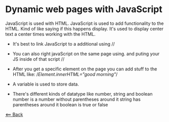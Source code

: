 # Dynamic web pages with JavaScript

JavaScript is used with HTML. JavaScript is used
to add functionality to the HTML. Kind of like saying
if this happens display. It's used to display center 
text a center times working with the HTML.



- It's best to link JavaScript to a additional using
/*<linK href="location" rel="stylesheets" type="text/js">*/

- You can also right javaScript on the same page using.
and puting your JS inside of that script
/*<script></script>*/

- After you get a specific element on the page you
can add stuff to the HTML like:
/*Element.innerHTML="good morning"*/

- A variable is used to store data.

- There's different kinds of datatype like number, string and boolean
number is a number without parentheses around it
string has parentheses around it
boolean is true or false

[<== Back](README.md)